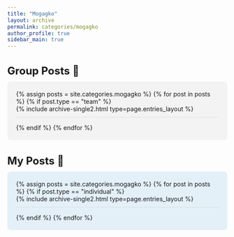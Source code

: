 ```yaml
---
title: "Mogagko"
layout: archive
permalink: categories/mogagko
author_profile: true
sidebar_main: true
---
```


<h2 style="font-size: 1.5rem; margin-bottom: 10px;">Group Posts 👥</h2>
<div class="entries-group" style="background-color: #F3F3F3FF; padding: 20px; margin-bottom: 30px; border-radius: 8px;">
  {% assign posts = site.categories.mogagko %}
  {% for post in posts %}
    {% if post.type == "team" %}
      <div style="margin-bottom: 15px; padding-bottom: 10px; border-bottom: 1px solid #ddd;">
        {% include archive-single2.html type=page.entries_layout %}
      </div>
    {% endif %}
  {% endfor %}
</div>


<h2 style="font-size: 1.5rem; margin-bottom: 10px;">My Posts 👤</h2>
<div class="entries-individual" style="background-color: #E4F0F8FF; padding: 20px; margin-bottom: 30px; border-radius: 8px;">
  {% assign posts = site.categories.mogagko %}
  {% for post in posts %}
    {% if post.type == "individual" %}
      <div style="margin-bottom: 15px; padding-bottom: 10px; border-bottom: 1px solid #ddd;">
        {% include archive-single2.html type=page.entries_layout %}
      </div>
    {% endif %}
  {% endfor %}
</div>
